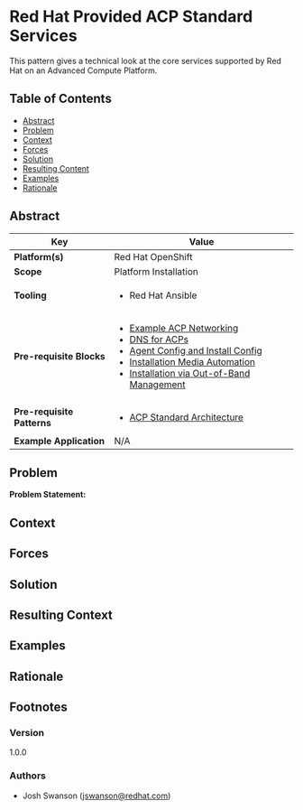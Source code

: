 # Red Hat Provided ACP Standard Services
This pattern gives a technical look at the core services supported by Red Hat on an Advanced Compute Platform.

## Table of Contents
* [Abstract](#abstract)
* [Problem](#problem)
* [Context](#context)
* [Forces](#forces)
* [Solution](#solution)
* [Resulting Content](#resulting-context)
* [Examples](#examples)
* [Rationale](#rationale)

## Abstract
| Key | Value |
| --- | --- |
| **Platform(s)** | Red Hat OpenShift |
| **Scope** | Platform Installation |
| **Tooling** | <ul><li>Red Hat Ansible</li></ul> |
| **Pre-requisite Blocks** | <ul><li>[Example ACP Networking](../../blocks/example-network-config/README.md)</li><li>[DNS for ACPs](../../blocks/dns-for-acp/README.md)</li><li>[Agent Config and Install Config](../../blocks/agent-config-and-install-config/README.md)</li><li>[Installation Media Automation](../../blocks/install-media-playbook/README.md)</li><li>[Installation via Out-of-Band Management](../../blocks/install-via-oob/README.md)</li></ul> |
| **Pre-requisite Patterns** | <ul><li>[ACP Standard Architecture](../acp-standardized-architecture-ha/README.md)</li></ul> |
| **Example Application** | N/A |

## Problem
**Problem Statement:** 

## Context

## Forces

## Solution

## Resulting Context

## Examples

## Rationale

## Footnotes

### Version
1.0.0

### Authors
- Josh Swanson (jswanson@redhat.com)